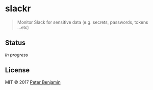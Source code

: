 # slackr

> Monitor Slack for sensitive data (e.g. secrets, passwords, tokens ...etc)

## Status

_In progress_

## License

MIT &copy; 2017 [Peter Benjamin](https://petermbenjamin.github.io)

